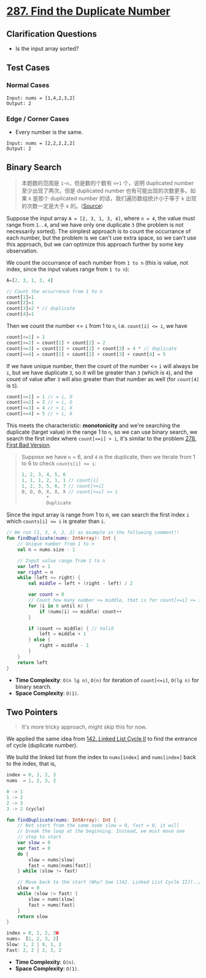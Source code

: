 # [287. Find the Duplicate Number](https://leetcode.com/problems/find-the-duplicate-number)

## Clarification Questions
* Is the input array sorted?

## Test Cases
### Normal Cases
```
Input: nums = [1,4,2,3,2]
Output: 2
```
### Edge / Corner Cases
* Every number is the same.
```
Input: nums = [2,2,2,2,2]
Output: 2
```

## Binary Search

> 本题数的范围是 `1~n`，但是数的个数有 `n+1` 个，说明 duplicated number 至少出现了两次。但是 duplicated number 也有可能出现的次数更多。如果 `k` 是那个 duplicated number 的话，我们遍历数组统计小于等于 `k` 出现的次数一定是大于 `k` 的。([Source](https://github.com/wisdompeak/LeetCode/tree/master/Binary_Search/287.Find-the-Duplicate-Number))

Suppose the input array `A = [2, 3, 1, 3, 4]`, where `n = 4`, the value must range from `1..4`, and we have only one duplicate `3` (the problem is not necessarily sorted). The simplest approach is to count the occurrance of each number, but the problem is we can't use extra space, so we can't use this approach, but we can optimize this approach further by some key observation.

We count the occurrance of each number from `1 to n` (this is value, not index, since the input values range from `1 to n`):
```js
A=[2, 3, 1, 3, 4]

// Count the occurrence from 1 to n
count[1]=1
count[2]=1
count[3]=2 * // duplicate
count[4]=1
```

Then we count the number <= `i` from 1 to `n`, i.e. `count[i] <= i`, we have
```js
count[<=1] = 1
count[<=2] = count[1] + count[2] = 2
count[<=3] = count[1] + count[2] + count[3] = 4 * // duplicate
count[<=4] = count[1] + count[2] + count[3] + count[4] = 5
```

If we have unique number, then the count of the number <= `i` will always be `i`, but we have duplicate `3`, so it will be greater than `3` (which is `4`), and the count of value after `3` will also greater than that number as well (for `count[4]` is `5`).

```js
count[<=1] = 1 // = i, O
count[<=2] = 2 // = i, O
count[<=3] = 4 // > i, X
count[<=4] = 5 // > i, X
```

This meets the characteristic: **monotonicity** and we're searching the duplicate (target value) in the range 1 to `n`, so we can use binary search, we search the first index where `count[<=i] > i`, it's similar to the problem [278. First Bad Version](../leetcode/278.first-bad-version.md).

> Suppose we have `n` = 6, and `4` is the duplicate, then we iterate from 1 to 6 to check `counts[i] <= i`:
> ```js
> 1, 2, 3, 4, 5, 6
> 1, 1, 1, 2, 1, 1 // count[i]
> 1, 2, 3, 5, 6, 7 // count[<=i]
> O, O, O, X, X, X // count[<=i] <= i
>          *
>          Duplicate
> ```

Since the input array is range from 1 to n, we can search the first index `i` which `counts[i] <= i` is greater than `i`.

```kotlin
// We run [1, 3, 4, 2, 2] as example in the following comment!!
fun findDuplicate(nums: IntArray): Int {
    // Unique number from 1 to n
    val n = nums.size - 1

    // Input value range from 1 to n
    var left = 1
    var right = n
    while (left <= right) {
        val middle = left + (right - left) / 2

        var count = 0
        // Count how many number <= middle, that is for count[<=i] <= i, where `i` is `middle`
        for (i in 0 until n) {
            if (nums[i] <= middle) count++
        }

        if (count <= middle) { // Valid
            left = middle + 1
        } else {
            right = middle - 1
        }
    }
    return left
}
```

* **Time Complexity**: `O(n lg n)`, `O(n)` for iteration of `count[<=i]`, `O(lg n)` for binary search.
* **Space Complexity**: `O(1)`.

## Two Pointers
> It's more tricky approach, might skip this for now.

We applied the same idea from [142. Linked List Cycle II](../leetcode/142.linked-list-cycle-ii.md) to find the entrance of cycle (duplicate number).

We build the linked list from the index to `nums[index]` and `nums[index]` back to the index, that is,

```js
index = 0, 1, 2, 3
nums  = 1, 2, 3, 2

0 -> 1
1 -> 2
2 -> 3
3 -> 2 (cycle)
```

```kotlin
fun findDuplicate(nums: IntArray): Int {
    // Not start from the same node slow = 0, fast = 0, it will
    // break the loop at the beginning. Instead, we must move one
    // step to start
    var slow = 0  
    var fast = 0
    do {
        slow = nums[slow]
        fast = nums[nums[fast]]
    } while (slow != fast)

    // Move back to the start (Why? See [142. Linked List Cycle II](../leetcode/142.linked-list-cycle-ii.md))
    slow = 0 
    while (slow != fast) {
        slow = nums[slow]
        fast = nums[fast]
    }
    return slow
}
```

```js
index = 0, 1, 2, 3W
nums=  [1, 2, 3, 2]
Slow: 1, 2 | 0, 1, 2
Fast: 2, 2 | 2, 3, 2
```

* **Time Complexity**: `O(n)`.
* **Space Complexity**: `O(1)`.